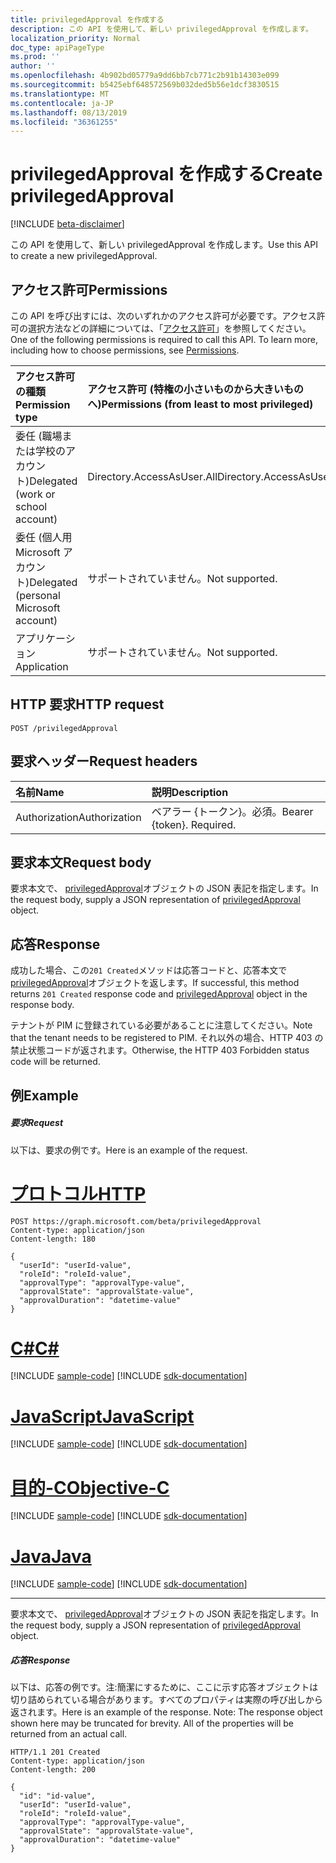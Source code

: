 ```yaml
---
title: privilegedApproval を作成する
description: この API を使用して、新しい privilegedApproval を作成します。
localization_priority: Normal
doc_type: apiPageType
ms.prod: ''
author: ''
ms.openlocfilehash: 4b902bd05779a9dd6bb7cb771c2b91b14303e099
ms.sourcegitcommit: b5425ebf648572569b032ded5b56e1dcf3830515
ms.translationtype: MT
ms.contentlocale: ja-JP
ms.lasthandoff: 08/13/2019
ms.locfileid: "36361255"
---
```

# <a name="create-privilegedapproval"></a><span data-ttu-id="ceebc-103">privilegedApproval を作成する</span><span class="sxs-lookup"><span data-stu-id="ceebc-103">Create privilegedApproval</span></span>

[!INCLUDE [beta-disclaimer](../../includes/beta-disclaimer.md)]

<span data-ttu-id="ceebc-104">この API を使用して、新しい privilegedApproval を作成します。</span><span class="sxs-lookup"><span data-stu-id="ceebc-104">Use this API to create a new privilegedApproval.</span></span>
## <a name="permissions"></a><span data-ttu-id="ceebc-105">アクセス許可</span><span class="sxs-lookup"><span data-stu-id="ceebc-105">Permissions</span></span>
<span data-ttu-id="ceebc-p101">この API を呼び出すには、次のいずれかのアクセス許可が必要です。アクセス許可の選択方法などの詳細については、「[アクセス許可](/graph/permissions-reference)」を参照してください。</span><span class="sxs-lookup"><span data-stu-id="ceebc-p101">One of the following permissions is required to call this API. To learn more, including how to choose permissions, see [Permissions](/graph/permissions-reference).</span></span>


|<span data-ttu-id="ceebc-108">アクセス許可の種類</span><span class="sxs-lookup"><span data-stu-id="ceebc-108">Permission type</span></span>      | <span data-ttu-id="ceebc-109">アクセス許可 (特権の小さいものから大きいものへ)</span><span class="sxs-lookup"><span data-stu-id="ceebc-109">Permissions (from least to most privileged)</span></span>              |
|:--------------------|:---------------------------------------------------------|
|<span data-ttu-id="ceebc-110">委任 (職場または学校のアカウント)</span><span class="sxs-lookup"><span data-stu-id="ceebc-110">Delegated (work or school account)</span></span> | <span data-ttu-id="ceebc-111">Directory.AccessAsUser.All</span><span class="sxs-lookup"><span data-stu-id="ceebc-111">Directory.AccessAsUser.All</span></span>    |
|<span data-ttu-id="ceebc-112">委任 (個人用 Microsoft アカウント)</span><span class="sxs-lookup"><span data-stu-id="ceebc-112">Delegated (personal Microsoft account)</span></span> | <span data-ttu-id="ceebc-113">サポートされていません。</span><span class="sxs-lookup"><span data-stu-id="ceebc-113">Not supported.</span></span>    |
|<span data-ttu-id="ceebc-114">アプリケーション</span><span class="sxs-lookup"><span data-stu-id="ceebc-114">Application</span></span> | <span data-ttu-id="ceebc-115">サポートされていません。</span><span class="sxs-lookup"><span data-stu-id="ceebc-115">Not supported.</span></span> |

## <a name="http-request"></a><span data-ttu-id="ceebc-116">HTTP 要求</span><span class="sxs-lookup"><span data-stu-id="ceebc-116">HTTP request</span></span>
<!-- { "blockType": "ignored" } -->
```http
POST /privilegedApproval

```
## <a name="request-headers"></a><span data-ttu-id="ceebc-117">要求ヘッダー</span><span class="sxs-lookup"><span data-stu-id="ceebc-117">Request headers</span></span>
| <span data-ttu-id="ceebc-118">名前</span><span class="sxs-lookup"><span data-stu-id="ceebc-118">Name</span></span>       | <span data-ttu-id="ceebc-119">説明</span><span class="sxs-lookup"><span data-stu-id="ceebc-119">Description</span></span>|
|:---------------|:----------|
| <span data-ttu-id="ceebc-120">Authorization</span><span class="sxs-lookup"><span data-stu-id="ceebc-120">Authorization</span></span>  | <span data-ttu-id="ceebc-p102">ベアラー {トークン}。必須。</span><span class="sxs-lookup"><span data-stu-id="ceebc-p102">Bearer {token}. Required.</span></span> |

## <a name="request-body"></a><span data-ttu-id="ceebc-123">要求本文</span><span class="sxs-lookup"><span data-stu-id="ceebc-123">Request body</span></span>
<span data-ttu-id="ceebc-124">要求本文で、 [privilegedApproval](../resources/privilegedapproval.md)オブジェクトの JSON 表記を指定します。</span><span class="sxs-lookup"><span data-stu-id="ceebc-124">In the request body, supply a JSON representation of [privilegedApproval](../resources/privilegedapproval.md) object.</span></span>

## <a name="response"></a><span data-ttu-id="ceebc-125">応答</span><span class="sxs-lookup"><span data-stu-id="ceebc-125">Response</span></span>

<span data-ttu-id="ceebc-126">成功した場合、この`201 Created`メソッドは応答コードと、応答本文で[privilegedApproval](../resources/privilegedapproval.md)オブジェクトを返します。</span><span class="sxs-lookup"><span data-stu-id="ceebc-126">If successful, this method returns `201 Created` response code and [privilegedApproval](../resources/privilegedapproval.md) object in the response body.</span></span>

<span data-ttu-id="ceebc-127">テナントが PIM に登録されている必要があることに注意してください。</span><span class="sxs-lookup"><span data-stu-id="ceebc-127">Note that the tenant needs to be registered to PIM.</span></span> <span data-ttu-id="ceebc-128">それ以外の場合、HTTP 403 の禁止状態コードが返されます。</span><span class="sxs-lookup"><span data-stu-id="ceebc-128">Otherwise, the HTTP 403 Forbidden status code will be returned.</span></span>

## <a name="example"></a><span data-ttu-id="ceebc-129">例</span><span class="sxs-lookup"><span data-stu-id="ceebc-129">Example</span></span>
##### <a name="request"></a><span data-ttu-id="ceebc-130">要求</span><span class="sxs-lookup"><span data-stu-id="ceebc-130">Request</span></span>
<span data-ttu-id="ceebc-131">以下は、要求の例です。</span><span class="sxs-lookup"><span data-stu-id="ceebc-131">Here is an example of the request.</span></span>

# <a name="httptabhttp"></a>[<span data-ttu-id="ceebc-132">プロトコル</span><span class="sxs-lookup"><span data-stu-id="ceebc-132">HTTP</span></span>](#tab/http)
<!-- {
  "blockType": "request",
  "name": "create_privilegedapproval_from_privilegedapproval"
}-->
```http
POST https://graph.microsoft.com/beta/privilegedApproval
Content-type: application/json
Content-length: 180

{
  "userId": "userId-value",
  "roleId": "roleId-value",
  "approvalType": "approvalType-value",
  "approvalState": "approvalState-value",
  "approvalDuration": "datetime-value"
}
```
# <a name="ctabcsharp"></a>[<span data-ttu-id="ceebc-133">C#</span><span class="sxs-lookup"><span data-stu-id="ceebc-133">C#</span></span>](#tab/csharp)
[!INCLUDE [sample-code](../includes/snippets/csharp/create-privilegedapproval-from-privilegedapproval-csharp-snippets.md)]
[!INCLUDE [sdk-documentation](../includes/snippets/snippets-sdk-documentation-link.md)]

# <a name="javascripttabjavascript"></a>[<span data-ttu-id="ceebc-134">JavaScript</span><span class="sxs-lookup"><span data-stu-id="ceebc-134">JavaScript</span></span>](#tab/javascript)
[!INCLUDE [sample-code](../includes/snippets/javascript/create-privilegedapproval-from-privilegedapproval-javascript-snippets.md)]
[!INCLUDE [sdk-documentation](../includes/snippets/snippets-sdk-documentation-link.md)]

# <a name="objective-ctabobjc"></a>[<span data-ttu-id="ceebc-135">目的-C</span><span class="sxs-lookup"><span data-stu-id="ceebc-135">Objective-C</span></span>](#tab/objc)
[!INCLUDE [sample-code](../includes/snippets/objc/create-privilegedapproval-from-privilegedapproval-objc-snippets.md)]
[!INCLUDE [sdk-documentation](../includes/snippets/snippets-sdk-documentation-link.md)]

# <a name="javatabjava"></a>[<span data-ttu-id="ceebc-136">Java</span><span class="sxs-lookup"><span data-stu-id="ceebc-136">Java</span></span>](#tab/java)
[!INCLUDE [sample-code](../includes/snippets/java/create-privilegedapproval-from-privilegedapproval-java-snippets.md)]
[!INCLUDE [sdk-documentation](../includes/snippets/snippets-sdk-documentation-link.md)]

---

<span data-ttu-id="ceebc-137">要求本文で、 [privilegedApproval](../resources/privilegedapproval.md)オブジェクトの JSON 表記を指定します。</span><span class="sxs-lookup"><span data-stu-id="ceebc-137">In the request body, supply a JSON representation of [privilegedApproval](../resources/privilegedapproval.md) object.</span></span>
##### <a name="response"></a><span data-ttu-id="ceebc-138">応答</span><span class="sxs-lookup"><span data-stu-id="ceebc-138">Response</span></span>
<span data-ttu-id="ceebc-p104">以下は、応答の例です。注:簡潔にするために、ここに示す応答オブジェクトは切り詰められている場合があります。すべてのプロパティは実際の呼び出しから返されます。</span><span class="sxs-lookup"><span data-stu-id="ceebc-p104">Here is an example of the response. Note: The response object shown here may be truncated for brevity. All of the properties will be returned from an actual call.</span></span>
<!-- {
  "blockType": "response",
  "truncated": true,
  "@odata.type": "microsoft.graph.privilegedApproval"
} -->
```http
HTTP/1.1 201 Created
Content-type: application/json
Content-length: 200

{
  "id": "id-value",
  "userId": "userId-value",
  "roleId": "roleId-value",
  "approvalType": "approvalType-value",
  "approvalState": "approvalState-value",
  "approvalDuration": "datetime-value"
}
```

<!-- uuid: 8fcb5dbc-d5aa-4681-8e31-b001d5168d79
2015-10-25 14:57:30 UTC -->
<!--
{
  "type": "#page.annotation",
  "description": "Create privilegedApproval",
  "keywords": "",
  "section": "documentation",
  "tocPath": "",
  "suppressions": [
  ]
}
-->
